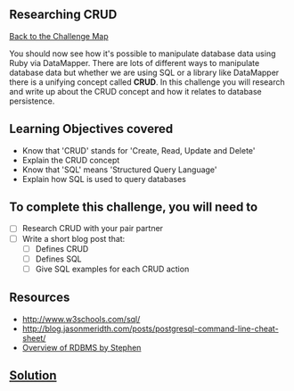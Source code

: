 ## Researching CRUD

[Back to the Challenge Map](00_challenge_map.md)

You should now see how it's possible to manipulate database data using Ruby via DataMapper. There are lots of different ways to manipulate database data but whether we are using SQL or a library like DataMapper there is a unifying concept called **CRUD**.  In this challenge you will research and write up about the CRUD concept and how it relates to database persistence.

## Learning Objectives covered

* Know that 'CRUD' stands for 'Create, Read, Update and Delete'
* Explain the CRUD concept
* Know that 'SQL' means 'Structured Query Language'
* Explain how SQL is used to query databases

## To complete this challenge, you will need to

- [ ] Research CRUD with your pair partner
- [ ] Write a short blog post that:
  - [ ] Defines CRUD
  - [ ] Defines SQL
  - [ ] Give SQL examples for each CRUD action

## Resources

* http://www.w3schools.com/sql/
* http://blog.jasonmeridth.com/posts/postgresql-command-line-cheat-sheet/
* [Overview of RDBMS by Stephen](https://www.youtube.com/watch?v=C7EKjnFCyeQ)

## [Solution](solutions/07.md)
